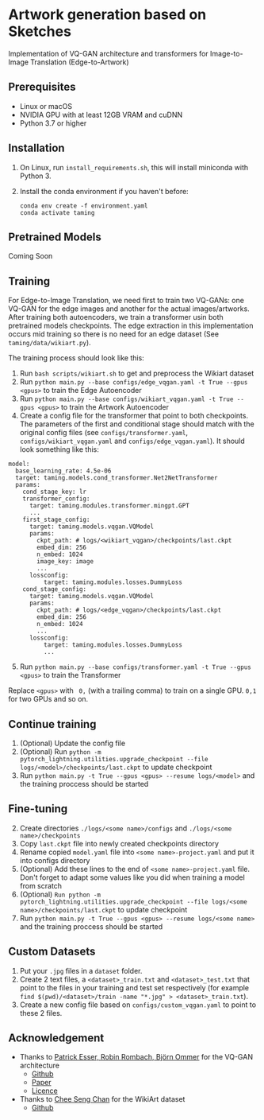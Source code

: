 # Artwork generation based on Sketches

Implementation of VQ-GAN architecture and transformers for Image-to-Image Translation (Edge-to-Artwork)

## Prerequisites

- Linux or macOS
- NVIDIA GPU with at least 12GB VRAM and cuDNN
- Python 3.7 or higher

## Installation

1. On Linux, run `install_requirements.sh`, this will install miniconda with Python 3.
2. Install the conda environment if you haven't before:
    
    ```{python}
    conda env create -f environment.yaml
    conda activate taming
    ```

## Pretrained Models

Coming Soon

## Training

For Edge-to-Image Translation, we need first to train two VQ-GANs: one VQ-GAN for the edge images and another for the actual images/artworks. After training both autoencoders, we train a transformer usin both pretrained models checkpoints. The edge extraction in this implementation occurs mid training so there is no need for an edge dataset (See `taming/data/wikiart.py`).


The training  process should look like this:

1. Run `bash scripts/wikiart.sh` to get and preprocess the Wikiart dataset
2. Run `python main.py --base configs/edge_vqgan.yaml -t True --gpus <gpus>` to train the Edge Autoencoder
3. Run `python main.py --base configs/wikiart_vqgan.yaml -t True --gpus <gpus>` to train the Artwork Autoencoder
4. Create a config file for the transformer that point to both checkpoints. The parameters of the first and conditional stage should match with the original config files (see `configs/transformer.yaml`, `configs/wikiart_vqgan.yaml` and `configs/edge_vqgan.yaml`). It should look something like this:

```
model:
  base_learning_rate: 4.5e-06
  target: taming.models.cond_transformer.Net2NetTransformer
  params:
    cond_stage_key: lr
    transformer_config:
      target: taming.modules.transformer.mingpt.GPT
      ...
    first_stage_config:
      target: taming.models.vqgan.VQModel
      params:
        ckpt_path: # logs/<wikiart_vqgan>/checkpoints/last.ckpt
        embed_dim: 256
        n_embed: 1024
        image_key: image
        ... 
      lossconfig:
          target: taming.modules.losses.DummyLoss
    cond_stage_config:
      target: taming.models.vqgan.VQModel
      params:
        ckpt_path: # logs/<edge_vqgan>/checkpoints/last.ckpt
        embed_dim: 256
        n_embed: 1024
        ...
      lossconfig:
          target: taming.modules.losses.DummyLoss
          ...
```
5. Run `python main.py --base configs/transformer.yaml -t True --gpus <gpus>` to train the Transformer

Replace `<gpus>` with ` 0,` (with a trailing comma) to train on a single GPU. `0,1` for two GPUs and so on.

## Continue training

1. (Optional) Update the config file
2. (Optional) Run `python -m pytorch_lightning.utilities.upgrade_checkpoint --file logs/<model>/checkpoints/last.ckpt` to update checkpoint
2. Run `python main.py -t True --gpus <gpus> --resume logs/<model>` and the training proccess should be started

## Fine-tuning

2. Create directories `./logs/<some name>/configs` and `./logs/<some name>/checkpoints`
3. Copy `last.ckpt` file into newly created checkpoints directory
4. Rename copied `model.yaml` file into `<some name>-project.yaml` and put it into configs directory
5. (Optional) Add these lines to the end of `<some name>-project.yaml` file. Don't forget to adapt some values like you did when training a model from scratch
6. (Optional) `Run python -m pytorch_lightning.utilities.upgrade_checkpoint --file logs/<some name>/checkpoints/last.ckpt` to update checkpoint
7. Run `python main.py -t True --gpus <gpus> --resume logs/<some name>` and the training proccess should be started

## Custom Datasets

1. Put your `.jpg` files in a `dataset` folder.
2. Create 2 text files, a `<dataset>_train.txt` and `<dataset>_test.txt` that point to the files in your training and test set respectively (for example `find $(pwd)/<dataset>/train -name "*.jpg" > <dataset>_train.txt`).
3. Create a new config file based on `configs/custom_vqgan.yaml` to point to these 2 files. 

## Acknowledgement

  - Thanks to [Patrick Esser, Robin Rombach, Björn Ommer](https://github.com/CompVis) for the VQ-GAN architecture
    - [Github](https://github.com/CompVis/taming-transformers)
    - [Paper](https://arxiv.org/abs/2012.09841)
    - [Licence](taming/License.txt)
  - Thanks to [Chee Seng Chan](https://github.com/cs-chan) for the WikiArt dataset
    - [Github](https://github.com/cs-chan/ArtGAN/tree/master/WikiArt%20Dataset)